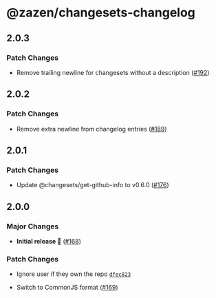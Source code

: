 # @zazen/changesets-changelog

## 2.0.3

### Patch Changes

- Remove trailing newline for changesets without a description ([#192](https://github.com/stormwarning/zazen/pull/192))

## 2.0.2

### Patch Changes

- Remove extra newline from changelog entries ([#189](https://github.com/stormwarning/zazen/pull/189))

## 2.0.1

### Patch Changes

- Update @changesets/get-github-info to v0.6.0 ([#176](https://github.com/stormwarning/zazen/pull/176))

## 2.0.0

### Major Changes

- **Initial release 🎉** ([#168](https://github.com/stormwarning/zazen/pull/168))

### Patch Changes

- Ignore user if they own the repo [`dfec823`](https://github.com/stormwarning/zazen/commit/dfec82370191d75a70528388dadb5b16b3b897e5)

- Switch to CommonJS format ([#169](https://github.com/stormwarning/zazen/pull/169))
